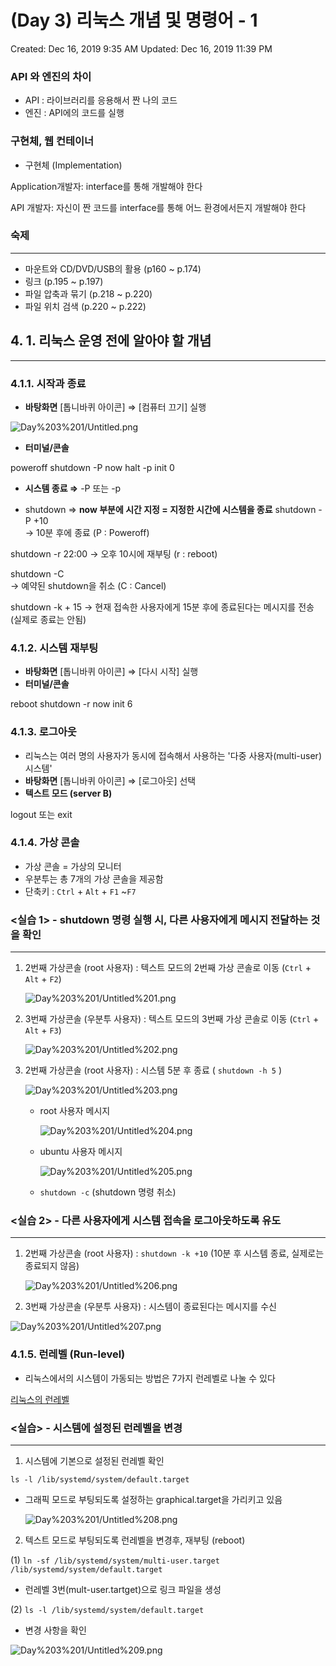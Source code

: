 # (Day 3) 리눅스 개념 및 명령어 - 1

Created: Dec 16, 2019 9:35 AM
Updated: Dec 16, 2019 11:39 PM

### API 와 엔진의 차이

- API : 라이브러리를 응용해서 짠 나의 코드
- 엔진 : API에의 코드를 실행

### 구현체, 웹 컨테이너

- 구현체 (Implementation)

Application개발자:  interface를 통해 개발해야 한다

API 개발자: 자신이 짠 코드를 interface를 통해 어느 환경에서든지 개발해야 한다

### 숙제

---

- 마운트와 CD/DVD/USB의 활용 (p160 ~ p.174)
- 링크 (p.195 ~ p.197)
- 파일 압축과 묶기 (p.218 ~ p.220)
- 파일 위치 검색 (p.220 ~ p.222)

## 4. 1. 리눅스 운영 전에 알아야 할 개념

---

### 4.1.1. 시작과 종료

- **바탕화면**
[톱니바퀴 아이콘] ⇒ [컴퓨터 끄기] 실행

![Day%203%201/Untitled.png](images/Day%203%201/Untitled.png)

- **터미널/콘솔**

poweroff
shutdown -P now
halt -p
init 0

 * **시스템 종료 ⇒** -P 또는 -p 

- shutdown  ⇒ **now 부분에 시간 지정  = 지정한 시간에 시스템을 종료**
shutdown -P +10     
→ 10분 후에 종료 (P : Poweroff)

shutdown -r 22:00 
→ 오후 10시에 재부팅 (r : reboot)

shutdown -C    
→ 예약된 shutdown을 취소 (C : Cancel)

shutdown -k + 15
→ 현재 접속한 사용자에게 15분 후에 종료된다는 메시지를 전송 (실제로 종료는 안됨)

### 4.1.2. 시스템 재부팅

- **바탕화면**
[톱니바퀴 아이콘] ⇒ [다시 시작] 실행
- **터미널/콘솔**

reboot
shutdown -r now
init 6

### 4.1.3. 로그아웃

- 리눅스는 여러 명의 사용자가 동시에 접속해서 사용하는 '다중 사용자(multi-user) 시스템'
- **바탕화면**
[톱니바퀴 아이콘] ⇒ [로그아웃] 선택
- **텍스트 모드 (server B)**

logout 또는 exit

### 4.1.4. 가상 콘솔

- 가상 콘솔 = 가상의 모니터
- 우분투는 총 7개의 가상 콘솔을 제공함
- 단축키 : `Ctrl` + `Alt` + `F1` ~`F7`

### <실습 1> - shutdown 명령 실행 시, 다른 사용자에게 메시지 전달하는 것을 확인

---

1. 2번째 가상콘솔 (root 사용자) : 텍스트 모드의 2번째 가상 콘솔로 이동 (`Ctrl` + `Alt` + `F2`)

    ![Day%203%201/Untitled%201.png](images/Day%203%201/Untitled%201.png)

2. 3번째 가상콘솔 (우분투 사용자) : 텍스트 모드의 3번째 가상 콘솔로 이동 (`Ctrl` + `Alt` + `F3`)

    ![Day%203%201/Untitled%202.png](images/Day%203%201/Untitled%202.png)

3. 2번째 가상콘솔 (root 사용자) : 시스템 5분 후 종료 ( `shutdown -h 5` )

    ![Day%203%201/Untitled%203.png](images/Day%203%201/Untitled%203.png)

    - root 사용자 메시지

        ![Day%203%201/Untitled%204.png](images/Day%203%201/Untitled%204.png)

    - ubuntu 사용자 메시지

        ![Day%203%201/Untitled%205.png](images/Day%203%201/Untitled%205.png)

    - `shutdown -c`  (shutdown 명령 취소)

### <실습 2> - 다른 사용자에게 시스템 접속을 로그아웃하도록 유도

---

1. 2번째 가상콘솔 (root 사용자) : `shutdown -k +10` (10분 후 시스템 종료, 실제로는 종료되지 않음)

    ![Day%203%201/Untitled%206.png](images/Day%203%201/Untitled%206.png)

 2. 3번째 가상콘솔 (우분투 사용자) : 시스템이 종료된다는 메시지를 수신

![Day%203%201/Untitled%207.png](images/Day%203%201/Untitled%207.png)

### 4.1.5. 런레벨 (Run-level)

- 리눅스에서의 시스템이 가동되는 방법은 7가지 런레벨로 나눌 수 있다

[리눅스의 런레벨](https://www.notion.so/f364a2738cec4924b834bffa9ad91a41)

### <실습> - 시스템에 설정된 런레벨을 변경

---

1. 시스템에 기본으로 설정된 런레벨 확인

`ls -l /lib/systemd/system/default.target`

- 그래픽 모드로 부팅되도록 설정하는 graphical.target을 가리키고 있음

    ![Day%203%201/Untitled%208.png](images/Day%203%201/Untitled%208.png)

2. 텍스트 모드로 부팅되도록 런레벨을 변경후, 재부팅 (reboot)

(1) `ln -sf /lib/systemd/system/multi-user.target /lib/systemd/system/default.target`
 - 런레벨 3번(mult-user.tartget)으로 링크 파일을 생성

(2) `ls -l /lib/systemd/system/default.target`
 - 변경 사항을 확인

![Day%203%201/Untitled%209.png](images/Day%203%201/Untitled%209.png)